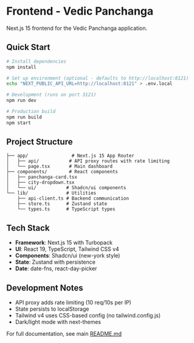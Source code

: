 # Frontend - Vedic Panchanga

Next.js 15 frontend for the Vedic Panchanga application.

## Quick Start

```bash
# Install dependencies
npm install

# Set up environment (optional - defaults to http://localhost:8121)
echo "NEXT_PUBLIC_API_URL=http://localhost:8121" > .env.local

# Development (runs on port 3121)
npm run dev

# Production build
npm run build
npm start
```

## Project Structure

```
├── app/                # Next.js 15 App Router
│   ├── api/           # API proxy routes with rate limiting
│   └── page.tsx       # Main dashboard
├── components/        # React components
│   ├── panchanga-card.tsx
│   ├── city-dropdown.tsx
│   └── ui/           # Shadcn/ui components
└── lib/              # Utilities
    ├── api-client.ts # Backend communication
    ├── store.ts      # Zustand state
    └── types.ts      # TypeScript types
```

## Tech Stack

- **Framework**: Next.js 15 with Turbopack
- **UI**: React 19, TypeScript, Tailwind CSS v4
- **Components**: Shadcn/ui (new-york style)
- **State**: Zustand with persistence
- **Date**: date-fns, react-day-picker

## Development Notes

- API proxy adds rate limiting (10 req/10s per IP)
- State persists to localStorage
- Tailwind v4 uses CSS-based config (no tailwind.config.js)
- Dark/light mode with next-themes

For full documentation, see main [README.md](../README.md)